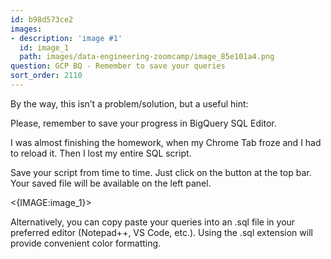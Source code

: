 ```yaml
---
id: b98d573ce2
images:
- description: 'image #1'
  id: image_1
  path: images/data-engineering-zoomcamp/image_85e101a4.png
question: GCP BQ - Remember to save your queries
sort_order: 2110
---
```


By the way, this isn’t a problem/solution, but a useful hint:

Please, remember to save your progress in BigQuery SQL Editor.

I was almost finishing the homework, when my Chrome Tab froze and I had to reload it. Then I lost my entire SQL script.

Save your script from time to time. Just click on the button at the top bar. Your saved file will be available on the left panel.

<{IMAGE:image_1}>

Alternatively, you can copy paste your queries into an .sql file in your preferred editor (Notepad++, VS Code, etc.). Using the .sql extension will provide convenient color formatting.

